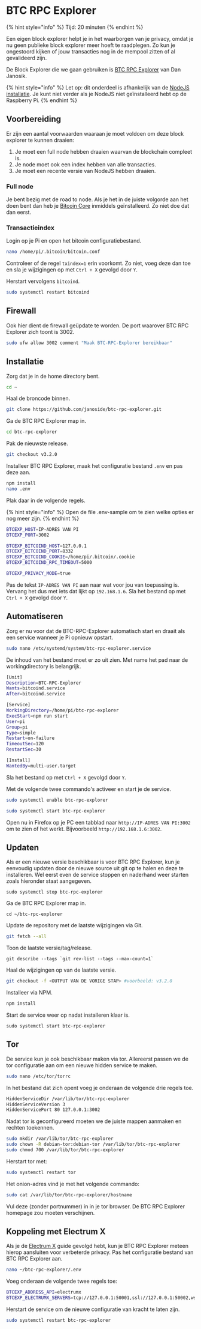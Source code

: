 # BTC RPC Explorer

{% hint style="info" %}
Tijd: 20 minuten
{% endhint %}

Een eigen block explorer helpt je in het waarborgen van je privacy, omdat je nu geen publieke block explorer meer hoeft te raadplegen. Zo kun je ongestoord kijken of jouw transacties nog in de mempool zitten of al gevalideerd zijn.

De Block Explorer die we gaan gebruiken is [BTC RPC Explorer](https://github.com/janoside/btc-rpc-explorer) van Dan Janosik.

{% hint style="info" %}
Let op: dit onderdeel is afhankelijk van de [NodeJS installatie](https://docs.theroadtonode.com/raspberry-pi/algemene-dependencies-installeren#nodejs). Je kunt niet verder als je NodeJS niet geïnstalleerd hebt op de Raspberry Pi.
{% endhint %}

## Voorbereiding

Er zijn een aantal voorwaarden waaraan je moet voldoen om deze block explorer te kunnen draaien:

1. Je moet een full node hebben draaien waarvan de blockchain compleet is.
2. Je node moet ook een index hebben van alle transacties.
3. Je moet een recente versie van NodeJS hebben draaien.

### Full node

Je bent bezig met de road to node. Als je het in de juiste volgorde aan het doen bent dan heb je [Bitcoin Core](https://docs.theroadtonode.com/bitcoin-core/installatie) inmiddels geïnstalleerd. Zo niet doe dat dan eerst.

### Transactieindex

Login op je Pi en open het bitcoin configuratiebestand.

```bash
nano /home/pi/.bitcoin/bitcoin.conf
```

Controleer of de regel `txindex=1` erin voorkomt. Zo niet, voeg deze dan toe en sla je wijzigingen op met `Ctrl + X` gevolgd door `Y`.

Herstart vervolgens `bitcoind`.

```bash
sudo systemctl restart bitcoind
```

## Firewall

Ook hier dient de firewall geüpdate te worden. De port waarover BTC RPC Explorer zich toont is 3002.

```bash
sudo ufw allow 3002 comment "Maak BTC-RPC-Explorer bereikbaar"
```

## Installatie

Zorg dat je in de home directory bent.

```bash
cd ~
```

Haal de broncode binnen.

```bash
git clone https://github.com/janoside/btc-rpc-explorer.git
```

Ga de BTC RPC Explorer map in.

```bash
cd btc-rpc-explorer
```

Pak de nieuwste release.

```bash
git checkout v3.2.0
```

Installeer BTC RPC Explorer, maak het configuratie bestand `.env` en pas deze aan.

```bash
npm install
nano .env
```

Plak daar in de volgende regels.

{% hint style="info" %}
Open de file .env-sample om te zien welke opties er nog meer zijn.
{% endhint %}

```bash
BTCEXP_HOST=IP-ADRES VAN PI
BTCEXP_PORT=3002

BTCEXP_BITCOIND_HOST=127.0.0.1
BTCEXP_BITCOIND_PORT=8332
BTCEXP_BITCOIND_COOKIE=/home/pi/.bitcoin/.cookie
BTCEXP_BITCOIND_RPC_TIMEOUT=5000

BTCEXP_PRIVACY_MODE=true
```

Pas de tekst `IP-ADRES VAN PI` aan naar wat voor jou van toepassing is. Vervang het dus met iets dat lijkt op `192.168.1.6`. Sla het bestand op met `Ctrl + X` gevolgd door `Y`.

## Automatiseren

Zorg er nu voor dat de BTC-RPC-Explorer automatisch start en draait als een service wanneer je Pi opnieuw opstart.

```bash
sudo nano /etc/systemd/system/btc-rpc-explorer.service
```

De inhoud van het bestand moet er zo uit zien. Met name het pad naar de workingdirectory is belangrijk.

```bash
[Unit]
Description=BTC-RPC-Explorer
Wants=bitcoind.service
After=bitcoind.service

[Service]
WorkingDirectory=/home/pi/btc-rpc-explorer
ExecStart=npm run start
User=pi
Group=pi
Type=simple
Restart=on-failure
TimeoutSec=120
RestartSec=30

[Install]
WantedBy=multi-user.target
```

Sla het bestand op met `Ctrl + X` gevolgd door `Y`.

Met de volgende twee commando's activeer en start je de service.

```bash
sudo systemctl enable btc-rpc-explorer

sudo systemctl start btc-rpc-explorer
```

Open nu in Firefox op je PC een tabblad naar `http://IP-ADRES VAN PI:3002` om te zien of het werkt. Bijvoorbeeld `http://192.168.1.6:3002`.

## Updaten

Als er een nieuwe versie beschikbaar is voor BTC RPC Explorer, kun je eenvoudig updaten door de nieuwe source uit git op te halen en deze te installeren. Wel eerst even de service stoppen en naderhand weer starten zoals hieronder staat aangegeven.

```text
sudo systemctl stop btc-rpc-explorer
```

Ga de BTC RPC Explorer map in.

```text
cd ~/btc-rpc-explorer
```

Update de repository met de laatste wijzigingen via Git.

```bash
git fetch --all
```

Toon de laatste versie/tag/release.

```text
git describe --tags `git rev-list --tags --max-count=1`
```

Haal de wijzigingen op van de laatste versie.

```bash
git checkout -f <OUTPUT VAN DE VORIGE STAP> #voorbeeld: v3.2.0
```

Installeer via NPM.

```bash
npm install
```

Start de service weer op nadat installeren klaar is.

```text
sudo systemctl start btc-rpc-explorer
```

## Tor

De service kun je ook beschikbaar maken via tor. Allereerst passen we de tor configuratie aan om een nieuwe hidden service te maken.

```bash
sudo nano /etc/tor/torrc
```

In het bestand dat zich opent voeg je onderaan de volgende drie regels toe.

```bash
HiddenServiceDir /var/lib/tor/btc-rpc-explorer
HiddenServiceVersion 3
HiddenServicePort 80 127.0.0.1:3002
```

Nadat tor is geconfigureerd moeten we de juiste mappen aanmaken en rechten toekennen.

```bash
sudo mkdir /var/lib/tor/btc-rpc-explorer
sudo chown -R debian-tor:debian-tor /var/lib/tor/btc-rpc-explorer
sudo chmod 700 /var/lib/tor/btc-rpc-explorer
```

Herstart tor met:

```bash
sudo systemctl restart tor
```

Het onion-adres vind je met het volgende commando:

```bash
sudo cat /var/lib/tor/btc-rpc-explorer/hostname
```

Vul deze \(zonder portnummer\) in in je tor browser. De BTC RPC Explorer homepage zou moeten verschijnen.

## Koppeling met Electrum X

Als je de [Electrum X](https://docs.theroadtonode.com/bitcoin-core-extensies/electrum-x) guide gevolgd hebt, kun je BTC RPC Explorer meteen hierop aansluiten voor verbeterde privacy. Pas het configuratie bestand van BTC RPC Explorer aan.

```bash
nano ~/btc-rpc-explorer/.env
```

Voeg onderaan de volgende twee regels toe:

```bash
BTCEXP_ADDRESS_API=electrumx
BTCEXP_ELECTRUMX_SERVERS=tcp://127.0.0.1:50001,ssl://127.0.0.1:50002,wss://127.0.0.1:50004,rpc://127.0.0.1:8000
```

Herstart de service om de nieuwe configuratie van kracht te laten zijn.

```bash
sudo systemctl restart btc-rpc-explorer
```

